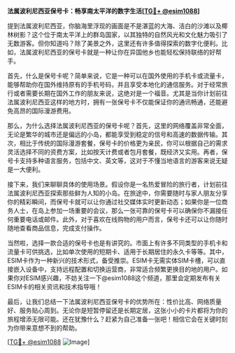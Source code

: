 **法属波利尼西亚保号卡：畅享南太平洋的数字生活[[TG💪+ @esim1088](https://t.me/s/esim1088)]**

提到法属波利尼西亚，你脑海里浮现的画面是不是湛蓝的大海、洁白的沙滩以及椰林树影？这个位于南太平洋上的群岛国家，以其独特的自然风光和文化魅力吸引了无数游客。但你知道吗？除了美景之外，这里还有许多值得探索的数字化便利。比如，法属波利尼西亚的保号卡就是一种让你在异国他乡也能轻松保持联络的好帮手。

首先，什么是保号卡呢？简单来说，它是一种可以在国外使用的手机卡或流量卡，能够帮助你在国外维持原有的手机号码，并且享受本地化的通信服务。对于经常旅行或者需要长期在国外工作的朋友来说，这绝对是一个福音。尤其是当你计划前往法属波利尼西亚这样的地方时，拥有一张保号卡不仅能保证你的通讯畅通，还能避免高昂的国际漫游费用。

那么，为什么选择法属波利尼西亚的保号卡呢？首先，这里的网络覆盖非常全面，无论是繁华的城市还是偏远的小岛，都能享受到稳定的信号和高速的数据传输。其次，相比于传统的国际漫游套餐，保号卡的价格更为亲民，你可以根据自己的需求灵活选择不同的资费方案，比如按天计费或者包月套餐，既经济又实用。再者，保号卡支持多种语言服务，包括中文、英文等，这对于不懂当地语言的游客来说无疑是一大便利。

接下来，我们来聊聊具体的使用场景。假设你是一名热爱冒险的旅行者，计划前往法属波利尼西亚探索那些鲜为人知的小岛。在旅途中，你需要随时与家人朋友分享你的精彩瞬间，而保号卡就可以让你通过社交媒体实时更新动态；如果你是一位商务人士，在岛上参加一场重要的会议，那么一张可靠的保号卡可以确保你不漏接任何重要电话或邮件。此外，对于喜欢在线购物的用户而言，保号卡还可以让你随时随地查看商品信息，完成支付操作。

当然啦，选择一款合适的保号卡也是有讲究的。市面上有许多不同类型的手机卡和流量卡可供挑选，比如单次使用的短期卡、适用于长期居住的永久卡等等。其中，ESIM卡作为一种新兴的技术形式，备受推崇。ESIM卡无需实体SIM卡槽，可以直接嵌入设备中，支持远程配置和切换运营商，非常适合频繁更换目的地的用户。如果你对ESIM感兴趣，不妨关注一下@esim1088这个频道，那里会定期发布有关ESIM卡的相关资讯和技术指导哦！

最后，让我们总结一下法属波利尼西亚保号卡的优势所在：性价比高、网络质量好、服务贴心周到。无论你是短暂停留还是长期定居，这张小小的卡片都将为你的旅程增添无限可能。还在犹豫什么？赶紧为自己准备一张吧！相信它会在关键时刻为你带来意想不到的帮助。

[[TG💪+ @esim1088](https://t.me/s/esim1088) ![Image](https://i.postimg.cc/4NQfJmqS/Snipaste-2025-05-13-00-14-12.png)]